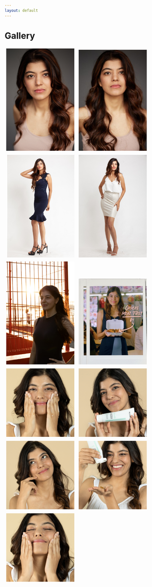 ```yaml
---
layout: default
---
```

# Gallery

<img src="/assets/images/gallery/headshot3.jpg" alt="Headshot3" width="220" style="padding: 5px">
<img src="/assets/images/gallery/headshot4.jpg" alt="Headshot4" width="220" style="padding: 5px">
<img src="/assets/images/gallery/studio1.jpg" alt="Studio1" width="220" style="padding: 5px">
<img src="/assets/images/gallery/studio2.jpg" alt="Studio2" width="220" style="padding: 5px">
<img src="/assets/images/gallery/outdoor1.jpg" alt="Outdoor1" width="220" style="padding: 5px">
<img src="/assets/images/gallery/mccy_caipng.png" alt="MCCY" width="220" style="padding: 5px">
<img src="/assets/images/gallery/centella1.jpg" alt="Centella1" width="220" style="padding: 5px">
<img src="/assets/images/gallery/centella2.jpg" alt="Centella2" width="220" style="padding: 5px">
<img src="/assets/images/gallery/centella3.jpg" alt="Centella3" width="220" style="padding: 5px">
<img src="/assets/images/gallery/centella4.jpg" alt="Centella4" width="220" style="padding: 5px">
<img src="/assets/images/gallery/centella5.jpg" alt="Centella5" width="220" style="padding: 5px">
